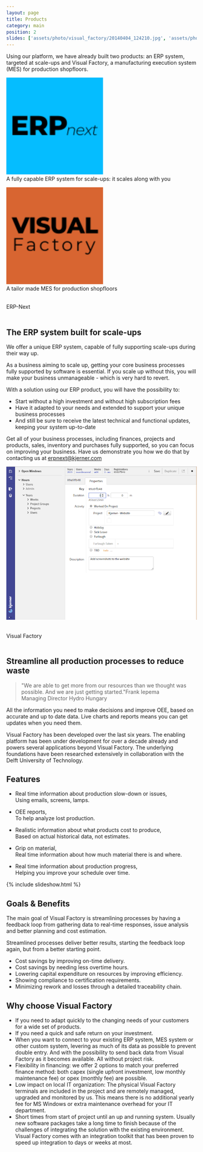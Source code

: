 ```yaml
---
layout: page
title: Products
category: main
position: 2
slides: ['assets/photo/visual_factory/20140404_124210.jpg', 'assets/photo/visual_factory/20160705_135303.jpg','assets/photo/visual_factory/VF-new-material-handling-cropped.png']
---
```


Using our platform, we have already built two products: an ERP system, targeted at scale-ups and Visual Factory, a manufacturing execution system (MES) for production shopfloors.

<img src="/assets/products/erpnext.svg" alt="ERP Next Logo" width="256" height="256"><br>
A fully capable ERP system for scale-ups: it scales along with you

<img src="/assets/products/vf.svg" alt="ERP Next Logo" width="256" height="256"><br>
A tailor made MES for production shopfloors


<!-- <a name="erp-next"></a>
## ERP-Next -->
<br>
<div class="banner animel blue2">
	<span>ERP-Next</span>
</div>
<br>

## The ERP system built for scale-ups

We offer a unique ERP system, capable of fully supporting scale-ups during their way up.

As a business aiming to scale up, getting your core business processes fully supported by software is essential.
If you scale up without this, you will make your business unmanageable - which is very hard to revert.

With a solution using our ERP product, you will have the possibility to:
* Start without a high investment and without high subscription fees
* Have it adapted to your needs and extended to support your unique business processes
* And still be sure to receive the latest technical and functional updates, keeping your system up-to-date

Get all of your business processes, including finances, projects and products, sales, inventory and purchases fully supported, so you can focus on improving your business. Have us demonstrate you how we do that by contacting us at erpnext@kjerner.com

<img src="assets/photo/erp_next/urenregistratie.png" alt="ERP Next Screenshot"
	title="ERP Next" />

<!-- <a name="visual-factory"></a>
## Visual Factory -->

<br>
<div class="banner animel orange3">
	<span>Visual Factory</span>
</div>
<br>

## Streamline all production processes to reduce waste

> "We are able to get more from our resources than we thought was possible. And we are just getting started."<span>Frank Iepema<br>Managing Director Hydro Hungary</span>

All the information you need to make decisions and improve OEE, based on accurate and up to date data. Live charts and reports means you can get updates when you need them.

Visual Factory has been developed over the last six years.
The enabling platform has been under development for over a
decade already and powers several applications beyond Visual
Factory. The underlying foundations have been researched
extensively in collaboration with the Delft University of
Technology.

<a name="visual-factory-features"></a>
## Features

- Real time information about production slow-down or issues,
	<br>Using emails, screens, lamps.

- OEE reports,
	<br>To help analyze lost production.

- Realistic information about what products cost to produce,
	<br>Based on actual historical data, not estimates.

- Grip on material,
	<br>Real time information about how much material there is and where.

- Real time information about production progress,
	<br>Helping you improve your schedule over time.

{% include slideshow.html %}

<a name="visual-factory-benefits"></a>
## Goals & Benefits

The main goal of Visual Factory is streamlining processes
by having a feedback loop from gathering data to real-time responses,
issue analysis and better planning and cost estimation.

Streamlined processes deliver better results, starting the feedback loop again,
but from a better starting point.

- Cost savings by improving on-time delivery.
- Cost savings by needing less overtime hours.
- Lowering capital expenditure on resources by improving efficiency.
- Showing compliance to certification requirements.
- Minimizing rework and losses through a detailed traceability chain.

<a name="visual-factory-choose"></a>
## Why choose Visual Factory

- If you need to adapt quickly to the changing needs of your customers for a wide set of products.
- If you need a quick and safe return on your investment.
- When you want to connect to your existing ERP system, MES system or other custom system, levering as much of its data as possible to prevent double entry. And with the possibility to send back data from Visual Factory as it becomes available. All without project risk.
- Flexibility in financing: we offer 2 options to match your preferred finance method: both capex (single upfront investment, low monthly maintenance fee) or opex (monthly fee) are possible.
- Low impact on local IT organization: The physical Visual Factory terminals are included in the project and are remotely managed, upgraded and monitored by us. This means there is no additional yearly fee for MS Windows or extra maintenance overhead for your IT department.
- Short times from start of project until an up and running system. Usually new software packages take a long time to finish because of the challenges of integrating the solution with the existing environment. Visual Factory comes with an integration toolkit that has been proven to speed up integration to days or weeks at most.
